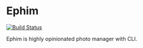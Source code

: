 Ephim
=======

[![Build Status](https://travis-ci.org/kirov/ephim.svg)](https://travis-ci.org/kirov/ephim)

Ephim is highly opinionated photo manager with CLI.
